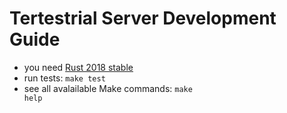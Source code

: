 # Tertestrial Server Development Guide

- you need [Rust 2018 stable](https://rustup.rs)
- run tests: <code type="make/command">make test</code>
- see all avalailable Make commands: <code type="make/command">make help</code>

